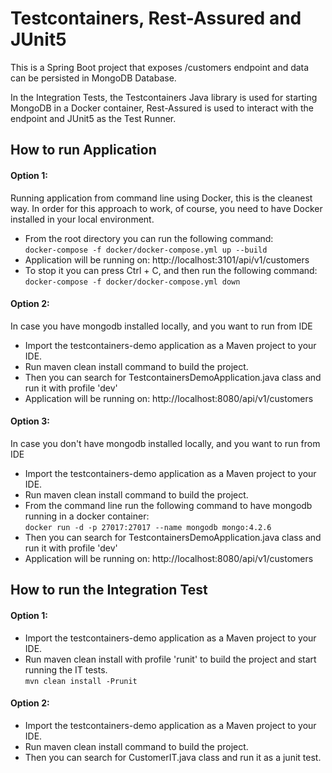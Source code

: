 # Testcontainers, Rest-Assured and JUnit5

This is a Spring Boot project that exposes /customers endpoint and data can be persisted in MongoDB Database.

In the Integration Tests, the Testcontainers Java library is used for starting MongoDB in a Docker container, Rest-Assured is used to interact with the endpoint and JUnit5 as the Test Runner.
 
## How to run Application

#### Option 1:
Running application from command line using Docker, this is the cleanest way.
In order for this approach to work, of course, you need to have Docker installed in your local environment.

* From the root directory you can run the following command:<br/>
    ```docker-compose -f docker/docker-compose.yml up --build```
* Application will be running on: http://localhost:3101/api/v1/customers
* To stop it you can press Ctrl + C, and then run the following command:<br/>
    ```docker-compose -f docker/docker-compose.yml down```

#### Option 2:
In case you have mongodb installed locally, and you want to run from IDE

* Import the testcontainers-demo application as a Maven project to your IDE.
* Run maven clean install command to build the project.
* Then you can search for TestcontainersDemoApplication.java class and run it with profile 'dev'
* Application will be running on: http://localhost:8080/api/v1/customers

#### Option 3:
In case you don't have mongodb installed locally, and you want to run from IDE
   
* Import the testcontainers-demo application as a Maven project to your IDE.
* Run maven clean install command to build the project.
* From the command line run the following command to have mongodb running in a docker container:<br/>
    ```docker run -d -p 27017:27017 --name mongodb mongo:4.2.6```
* Then you can search for TestcontainersDemoApplication.java class and run it with profile 'dev'
* Application will be running on: http://localhost:8080/api/v1/customers

## How to run the Integration Test

#### Option 1:
* Import the testcontainers-demo application as a Maven project to your IDE.
* Run maven clean install with profile 'runit' to build the project and start running the IT tests.<br/>
    ```mvn clean install -Prunit```

#### Option 2:
* Import the testcontainers-demo application as a Maven project to your IDE.
* Run maven clean install command to build the project.
* Then you can search for CustomerIT.java class and run it as a junit test.
